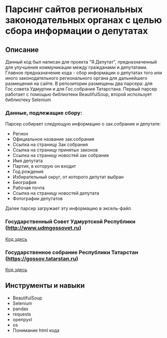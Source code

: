 # Парсинг сайтов региональных законодательных органах с целью сбора информации о депутатах

## Описание
Данный код был написан для проекта "Я.Депутат", предназначенный для улучшения коммуникации между гражданами и депутатами.
Главное предназначение кода - сбор информации о депутатах того или иного законодательного регионального органа для дальнейшего размещения на сайте.
В репозитории размещены два парсера: для Гос.совета Удмуртии и для Гос.собрания Татарстана. Первый парсер работает с помощью библиотеки BeautifulSoup, второй использует библиотеку Selenium

### Данные, подлежащие сбору:
Парсер собирает следующую информацию о зак.собрание и депутате:
- Регион
- Официальное название зак.собрания
- Ссылка на страницу Зак собрания
- Ссылка на страницу принятых законов
- Ссылка на страницу новостей зак собрания
- Имя депутата
- Партия, в которую он входит
- Год рождения
- Избирательный округ, от которого депутат выбран
- Биография
- Рабочая почта
- Ссылка на страницу новостей депутата
- Фотографии депутатов

Далее парсер загружает эту информацию в эксель-файл.



### Государственный Совет Удмуртской Республики (http://www.udmgossovet.ru)
[Код здесь]()

### Государственное собрание Республики Татарстан (https://gossov.tatarstan.ru)
[Код здесь](https://github.com/Georgiy2002/Web_scraping_info_about_deputies/blob/main/Tatarstan.py)



## Инструменты и навыки
- BeautifulSoup
- Selenium
- pandas
- requests
- openpyxl
- os
- Понимание html кода
